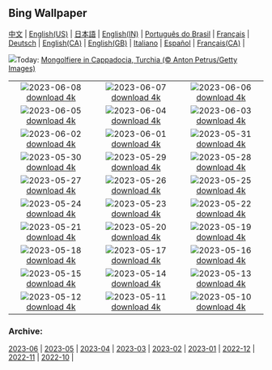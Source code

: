 ## Bing Wallpaper
[中文](README.md) |                     [English(US)](en-US.md) |                     [日本語](ja-JP.md) |                     [English(IN)](en-IN.md) |                     [Português do Brasil](pt-BR.md) |                     [Français](fr-FR.md) |                     [Deutsch](de-DE.md) |                     [English(CA)](en-CA.md) |                     [English(GB)](en-GB.md) |                     [Italiano](it-IT.md) |                     [Español](es-ES.md) |                     [Français(CA)](fr-CA.md) |                    

![](https://www.bing.com/th?id=OHR.BalloonsTurkey_IT-IT6131651809_UHD.jpg&w=1000)Today: [Mongolfiere in Cappadocia, Turchia  (© Anton Petrus/Getty Images)](https://www.bing.com/th?id=OHR.BalloonsTurkey_IT-IT6131651809_UHD.jpg)

|      |      |      |
| :----: | :----: | :----: |
|![](https://www.bing.com/th?id=OHR.PlayfulHumpback_IT-IT3692296817_UHD.jpg&pid=hp&w=384&h=216&rs=1&c=4)2023-06-08 [download 4k](https://www.bing.com/th?id=OHR.PlayfulHumpback_IT-IT3692296817_UHD.jpg)|![](https://www.bing.com/th?id=OHR.ChacoCulture_IT-IT2917728990_UHD.jpg&pid=hp&w=384&h=216&rs=1&c=4)2023-06-07 [download 4k](https://www.bing.com/th?id=OHR.ChacoCulture_IT-IT2917728990_UHD.jpg)|![](https://www.bing.com/th?id=OHR.CliffsEtretat_IT-IT8813187873_UHD.jpg&pid=hp&w=384&h=216&rs=1&c=4)2023-06-06 [download 4k](https://www.bing.com/th?id=OHR.CliffsEtretat_IT-IT8813187873_UHD.jpg)|
|![](https://www.bing.com/th?id=OHR.PlasticParrotfish_IT-IT8230571535_UHD.jpg&pid=hp&w=384&h=216&rs=1&c=4)2023-06-05 [download 4k](https://www.bing.com/th?id=OHR.PlasticParrotfish_IT-IT8230571535_UHD.jpg)|![](https://www.bing.com/th?id=OHR.MauiBeach_IT-IT7525014716_UHD.jpg&pid=hp&w=384&h=216&rs=1&c=4)2023-06-04 [download 4k](https://www.bing.com/th?id=OHR.MauiBeach_IT-IT7525014716_UHD.jpg)|![](https://www.bing.com/th?id=OHR.SouthKaibabTrail_IT-IT5648929650_UHD.jpg&pid=hp&w=384&h=216&rs=1&c=4)2023-06-03 [download 4k](https://www.bing.com/th?id=OHR.SouthKaibabTrail_IT-IT5648929650_UHD.jpg)|
|![](https://www.bing.com/th?id=OHR.FestadellaRepubblica_IT-IT4688847105_UHD.jpg&pid=hp&w=384&h=216&rs=1&c=4)2023-06-02 [download 4k](https://www.bing.com/th?id=OHR.FestadellaRepubblica_IT-IT4688847105_UHD.jpg)|![](https://www.bing.com/th?id=OHR.ReefAwareness_IT-IT7365437503_UHD.jpg&pid=hp&w=384&h=216&rs=1&c=4)2023-06-01 [download 4k](https://www.bing.com/th?id=OHR.ReefAwareness_IT-IT7365437503_UHD.jpg)|![](https://www.bing.com/th?id=OHR.WorldOtterDay_IT-IT6594215443_UHD.jpg&pid=hp&w=384&h=216&rs=1&c=4)2023-05-31 [download 4k](https://www.bing.com/th?id=OHR.WorldOtterDay_IT-IT6594215443_UHD.jpg)|
|![](https://www.bing.com/th?id=OHR.HiddenBeach_IT-IT5182417860_UHD.jpg&pid=hp&w=384&h=216&rs=1&c=4)2023-05-30 [download 4k](https://www.bing.com/th?id=OHR.HiddenBeach_IT-IT5182417860_UHD.jpg)|![](https://www.bing.com/th?id=OHR.Antilles_IT-IT7910228854_UHD.jpg&pid=hp&w=384&h=216&rs=1&c=4)2023-05-29 [download 4k](https://www.bing.com/th?id=OHR.Antilles_IT-IT7910228854_UHD.jpg)|![](https://www.bing.com/th?id=OHR.TegallalangTerrace_IT-IT1569351575_UHD.jpg&pid=hp&w=384&h=216&rs=1&c=4)2023-05-28 [download 4k](https://www.bing.com/th?id=OHR.TegallalangTerrace_IT-IT1569351575_UHD.jpg)|
|![](https://www.bing.com/th?id=OHR.AloeDichotomum_IT-IT2593431941_UHD.jpg&pid=hp&w=384&h=216&rs=1&c=4)2023-05-27 [download 4k](https://www.bing.com/th?id=OHR.AloeDichotomum_IT-IT2593431941_UHD.jpg)|![](https://www.bing.com/th?id=OHR.ItalyCinqueTerre_IT-IT2256387382_UHD.jpg&pid=hp&w=384&h=216&rs=1&c=4)2023-05-26 [download 4k](https://www.bing.com/th?id=OHR.ItalyCinqueTerre_IT-IT2256387382_UHD.jpg)|![](https://www.bing.com/th?id=OHR.OrvietoWell_IT-IT7164285597_UHD.jpg&pid=hp&w=384&h=216&rs=1&c=4)2023-05-25 [download 4k](https://www.bing.com/th?id=OHR.OrvietoWell_IT-IT7164285597_UHD.jpg)|
|![](https://www.bing.com/th?id=OHR.OldFortress_IT-IT2107671514_UHD.jpg&pid=hp&w=384&h=216&rs=1&c=4)2023-05-24 [download 4k](https://www.bing.com/th?id=OHR.OldFortress_IT-IT2107671514_UHD.jpg)|![](https://www.bing.com/th?id=OHR.WesternBoxTurtle_IT-IT1413333123_UHD.jpg&pid=hp&w=384&h=216&rs=1&c=4)2023-05-23 [download 4k](https://www.bing.com/th?id=OHR.WesternBoxTurtle_IT-IT1413333123_UHD.jpg)|![](https://www.bing.com/th?id=OHR.BiodiverseCostaRica_IT-IT0869035242_UHD.jpg&pid=hp&w=384&h=216&rs=1&c=4)2023-05-22 [download 4k](https://www.bing.com/th?id=OHR.BiodiverseCostaRica_IT-IT0869035242_UHD.jpg)|
|![](https://www.bing.com/th?id=OHR.PontdArcole_IT-IT0136817375_UHD.jpg&pid=hp&w=384&h=216&rs=1&c=4)2023-05-21 [download 4k](https://www.bing.com/th?id=OHR.PontdArcole_IT-IT0136817375_UHD.jpg)|![](https://www.bing.com/th?id=OHR.EuropeanHoneybee_IT-IT9793007364_UHD.jpg&pid=hp&w=384&h=216&rs=1&c=4)2023-05-20 [download 4k](https://www.bing.com/th?id=OHR.EuropeanHoneybee_IT-IT9793007364_UHD.jpg)|![](https://www.bing.com/th?id=OHR.SumatranRhino_IT-IT9282232501_UHD.jpg&pid=hp&w=384&h=216&rs=1&c=4)2023-05-19 [download 4k](https://www.bing.com/th?id=OHR.SumatranRhino_IT-IT9282232501_UHD.jpg)|
|![](https://www.bing.com/th?id=OHR.MuseoSoumaya_IT-IT1686511851_UHD.jpg&pid=hp&w=384&h=216&rs=1&c=4)2023-05-18 [download 4k](https://www.bing.com/th?id=OHR.MuseoSoumaya_IT-IT1686511851_UHD.jpg)|![](https://www.bing.com/th?id=OHR.CormorantBridge_IT-IT8917929906_UHD.jpg&pid=hp&w=384&h=216&rs=1&c=4)2023-05-17 [download 4k](https://www.bing.com/th?id=OHR.CormorantBridge_IT-IT8917929906_UHD.jpg)|![](https://www.bing.com/th?id=OHR.AmericanWetlands_IT-IT8776833543_UHD.jpg&pid=hp&w=384&h=216&rs=1&c=4)2023-05-16 [download 4k](https://www.bing.com/th?id=OHR.AmericanWetlands_IT-IT8776833543_UHD.jpg)|
|![](https://www.bing.com/th?id=OHR.MorroJable_IT-IT8361270560_UHD.jpg&pid=hp&w=384&h=216&rs=1&c=4)2023-05-15 [download 4k](https://www.bing.com/th?id=OHR.MorroJable_IT-IT8361270560_UHD.jpg)|![](https://www.bing.com/th?id=OHR.OdocoileusVirginianus_IT-IT8168130990_UHD.jpg&pid=hp&w=384&h=216&rs=1&c=4)2023-05-14 [download 4k](https://www.bing.com/th?id=OHR.OdocoileusVirginianus_IT-IT8168130990_UHD.jpg)|![](https://www.bing.com/th?id=OHR.SonnyBonoPelicans_IT-IT7971350601_UHD.jpg&pid=hp&w=384&h=216&rs=1&c=4)2023-05-13 [download 4k](https://www.bing.com/th?id=OHR.SonnyBonoPelicans_IT-IT7971350601_UHD.jpg)|
|![](https://www.bing.com/th?id=OHR.WildLupine_IT-IT7783064723_UHD.jpg&pid=hp&w=384&h=216&rs=1&c=4)2023-05-12 [download 4k](https://www.bing.com/th?id=OHR.WildLupine_IT-IT7783064723_UHD.jpg)|![](https://www.bing.com/th?id=OHR.Bevagna_IT-IT7498659443_UHD.jpg&pid=hp&w=384&h=216&rs=1&c=4)2023-05-11 [download 4k](https://www.bing.com/th?id=OHR.Bevagna_IT-IT7498659443_UHD.jpg)|![](https://www.bing.com/th?id=OHR.CordouanLighthouse_IT-IT6579555278_UHD.jpg&pid=hp&w=384&h=216&rs=1&c=4)2023-05-10 [download 4k](https://www.bing.com/th?id=OHR.CordouanLighthouse_IT-IT6579555278_UHD.jpg)|


### Archive:
[2023-06](archive/it-IT/202306/README.md) | [2023-05](archive/it-IT/202305/README.md) | [2023-04](archive/it-IT/202304/README.md) | [2023-03](archive/it-IT/202303/README.md) | [2023-02](archive/it-IT/202302/README.md) | [2023-01](archive/it-IT/202301/README.md) | [2022-12](archive/it-IT/202212/README.md) | [2022-11](archive/it-IT/202211/README.md) | [2022-10](archive/it-IT/202210/README.md) | 